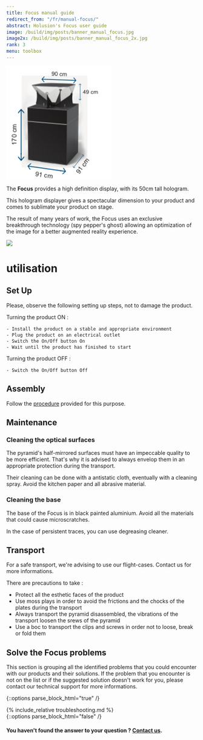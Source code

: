```yaml
---
title: Focus manual guide
redirect_from: "/fr/manual-focus/"
abstract: Holusion's Focus user guide
image: /build/img/posts/banner_manual_focus.jpg
image2x: /build/img/posts/banner_manual_focus_2x.jpg
rank: 3
menu: toolbox
---
```

<div class="row">
<div class="col-lg-4 col-md-6 col-xs-12">

<img class="img-responsive" src="/static/img/posts/manuel-focus/dimensions.png">

</div>
<div class=" col-lg-8 col-md-6 col-xs-12">
<p>
The <b>Focus</b> provides a high definition display, with its 50cm tall hologram.
</p>
<p>
This hologram displayer gives a spectacular dimension to your product and comes to sublimate your product on stage.
</p>
<p>
The result of many years of work, the Focus uses an exclusive breakthrough technology (spy pepper's ghost) allowing an optimization of the image for a better augmented reality experience.
</p>
<img class="img-responsive" src="/static/img/posts/manuel-focus/datasheet.png">
</div>
</div>

# utilisation

## Set Up
Please, observe the following setting up steps, not to damage the product.

Turning the product ON :

	- Install the product on a stable and appropriate environment
	- Plug the product on an electrical outlet
	- Switch the On/Off button On
	- Wait until the product has finished to start

Turning the product OFF :

	- Switch the On/Off button Off

## Assembly

Follow the [procedure](/static/files/Procedure_montage_Focus_V1.pdf) provided for this purpose.

## Maintenance

### Cleaning the optical surfaces

The pyramid's half-mirrored surfaces must have an impeccable quality to be more efficient. That's why it is advised to always envelop them in an appropriate protection during the transport.

Their cleaning can be done with a antistatic cloth, eventually with a cleaning spray. Avoid the kitchen paper and all abrasive material.

### Cleaning the base

The base of the Focus is in black painted aluminium. Avoid all the materials that could cause microscratches.

In the case of persistent traces, you can use degreasing cleaner.

## Transport

For a safe transport, we're advising to use our flight-cases. Contact us for more informations.

There are precautions to take :

- Protect all the esthetic faces of the product
- Use moss plays in order to avoid the frictions and the chocks of the plates during the transport
- Always transport the pyramid disassembled, the vibrations of the transport loosen the srews of the pyramid
- Use a boc to transport the clips and screws in order not to loose, break or fold them


## Solve the Focus problems

This section is grouping all the identified problems that you could encounter with our products and their solutions. If the problem that you encounter is not on the list or if the suggested solution doesn't work for you, please contact our technical support for more informations.


{::options parse_block_html="true" /}
<div id="troubleshooting">
  {% include_relative troubleshooting.md %}
</div>
{::options parse_block_html="false" /}
<link rel="stylesheet" href="/css/faq.css">
<script src="/static/js/faq.js"></script>
<script>
var faq = new Faq(document.getElementById("troubleshooting"));
</script>
<h4>You haven't found the answer to your question ? <a href="mailto:contact@holusion.com?Subject=Support%20Technique" target="_blank">Contact us</a>.</h4>
